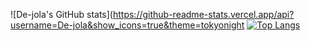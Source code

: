 ![De-jola's GitHub stats](https://github-readme-stats.vercel.app/api?username=De-jola&show_icons=true&theme=tokyonight
[![Top Langs](https://github-readme-stats.vercel.app/api/top-langs/?username=De-jola)](https://github.com/De-jola/github-readme-stats)
